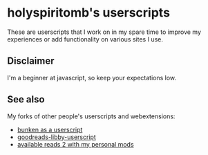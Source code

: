 # holyspiritomb's userscripts

These are userscripts that I work on in my spare time to improve my experiences or add functionality on various sites I use.

## Disclaimer

I'm a beginner at javascript, so keep your expectations low.

## See also

My forks of other people's userscripts and webextensions:
- [bunken as a userscript](https://github.com/holyspiritomb/bunken/tree/userscript)
- [goodreads-libby-userscript](https://github.com/holyspiritomb/goodreads-libby-userscript)
- [available reads 2 with my personal mods](https://github.com/holyspiritomb/goodreads2/tree/personal-modifications)

